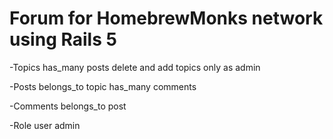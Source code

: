 # Forum for HomebrewMonks network using Rails 5

-Topics
has_many posts
delete and add topics only as admin

-Posts
belongs_to topic
has_many comments

-Comments
belongs_to post

-Role
user
admin
